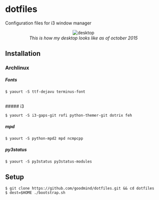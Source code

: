 dotfiles
========

Configuration files for i3 window manager

<p align="center">
<img src="https://cloud.githubusercontent.com/assets/3275424/10715366/17f0064a-7b36-11e5-964b-03029475895c.png" alt="desktop" />
<br/>
<i>This is how my desktop looks like as of october 2015</i>
</p>

Installation
------------

### Archlinux

##### Fonts
    
    $ yaourt -S ttf-dejavu terminus-font
<br/>
##### i3

    $ yaourt -S i3-gaps-git rofi python-themer-git dotrix feh
    
##### mpd
    
    $ yaourt -S python-mpd2 mpd ncmpcpp
    
##### py3status
    
    $ yaourt -S py3status py3status-modules

Setup
-----

    $ git clone https://github.com/goodmind/dotfiles.git && cd dotfiles
    $ dest=$HOME ./bootstrap.sh
